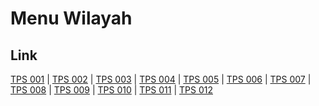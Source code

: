 # Menu Wilayah

## Link

[TPS 001](https://github.com/gigit-pemilu/pemilu-2024-18-lampung/tree/main/pilpres/hitung-suara/sub/18-lampung/sub/03-lampung-utara/sub/08-sungkai-utara/sub/2020-batu-raja/sub/001-tps)
 | 
[TPS 002](https://github.com/gigit-pemilu/pemilu-2024-18-lampung/tree/main/pilpres/hitung-suara/sub/18-lampung/sub/03-lampung-utara/sub/08-sungkai-utara/sub/2020-batu-raja/sub/002-tps)
 | 
[TPS 003](https://github.com/gigit-pemilu/pemilu-2024-18-lampung/tree/main/pilpres/hitung-suara/sub/18-lampung/sub/03-lampung-utara/sub/08-sungkai-utara/sub/2020-batu-raja/sub/003-tps)
 | 
[TPS 004](https://github.com/gigit-pemilu/pemilu-2024-18-lampung/tree/main/pilpres/hitung-suara/sub/18-lampung/sub/03-lampung-utara/sub/08-sungkai-utara/sub/2020-batu-raja/sub/004-tps)
 | 
[TPS 005](https://github.com/gigit-pemilu/pemilu-2024-18-lampung/tree/main/pilpres/hitung-suara/sub/18-lampung/sub/03-lampung-utara/sub/08-sungkai-utara/sub/2020-batu-raja/sub/005-tps)
 | 
[TPS 006](https://github.com/gigit-pemilu/pemilu-2024-18-lampung/tree/main/pilpres/hitung-suara/sub/18-lampung/sub/03-lampung-utara/sub/08-sungkai-utara/sub/2020-batu-raja/sub/006-tps)
 | 
[TPS 007](https://github.com/gigit-pemilu/pemilu-2024-18-lampung/tree/main/pilpres/hitung-suara/sub/18-lampung/sub/03-lampung-utara/sub/08-sungkai-utara/sub/2020-batu-raja/sub/007-tps)
 | 
[TPS 008](https://github.com/gigit-pemilu/pemilu-2024-18-lampung/tree/main/pilpres/hitung-suara/sub/18-lampung/sub/03-lampung-utara/sub/08-sungkai-utara/sub/2020-batu-raja/sub/008-tps)
 | 
[TPS 009](https://github.com/gigit-pemilu/pemilu-2024-18-lampung/tree/main/pilpres/hitung-suara/sub/18-lampung/sub/03-lampung-utara/sub/08-sungkai-utara/sub/2020-batu-raja/sub/009-tps)
 | 
[TPS 010](https://github.com/gigit-pemilu/pemilu-2024-18-lampung/tree/main/pilpres/hitung-suara/sub/18-lampung/sub/03-lampung-utara/sub/08-sungkai-utara/sub/2020-batu-raja/sub/010-tps)
 | 
[TPS 011](https://github.com/gigit-pemilu/pemilu-2024-18-lampung/tree/main/pilpres/hitung-suara/sub/18-lampung/sub/03-lampung-utara/sub/08-sungkai-utara/sub/2020-batu-raja/sub/011-tps)
 | 
[TPS 012](https://github.com/gigit-pemilu/pemilu-2024-18-lampung/tree/main/pilpres/hitung-suara/sub/18-lampung/sub/03-lampung-utara/sub/08-sungkai-utara/sub/2020-batu-raja/sub/012-tps)

